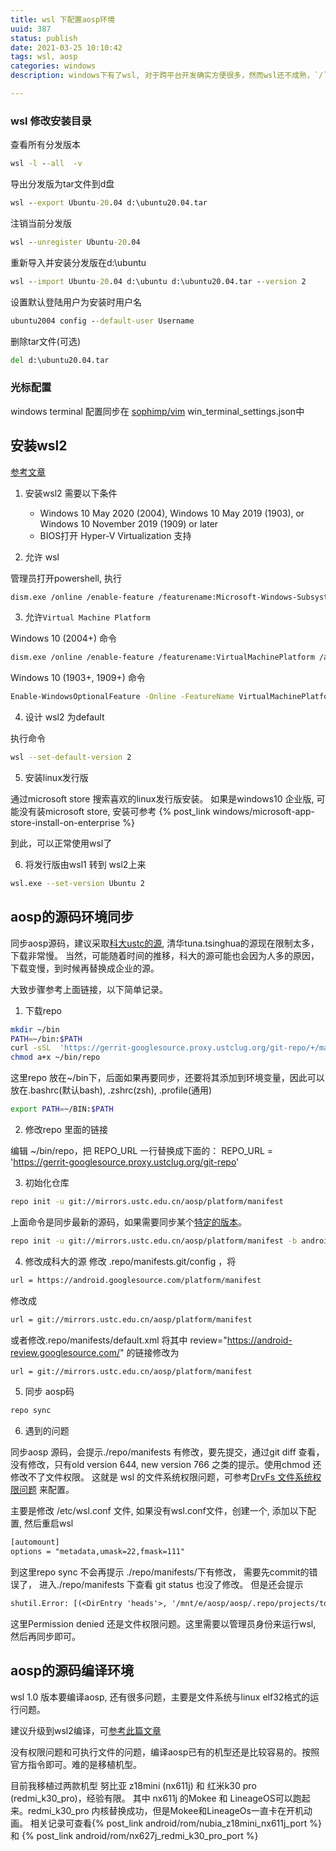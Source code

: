 ```yaml
---
title: wsl 下配置aosp环境
uuid: 387
status: publish
date: 2021-03-25 10:10:42
tags: wsl, aosp
categories: windows
description: windows下有了wsl, 对于跨平台开发确实方便很多，然而wsl还不成熟，`/`下的文件系统是VolFs, 而/mnt下使用的是DrvFs, 且wsl的运行格式是x86而linux下运行格式是elf32, 本文是记录在wsl下配置aosp的编译环境问题。

---
```


### wsl 修改安装目录

查看所有分发版本
```cmd
wsl -l --all  -v
```
导出分发版为tar文件到d盘
```cmd
wsl --export Ubuntu-20.04 d:\ubuntu20.04.tar
```
注销当前分发版
```cmd
wsl --unregister Ubuntu-20.04
```

重新导入并安装分发版在d:\ubuntu
```cmd
wsl --import Ubuntu-20.04 d:\ubuntu d:\ubuntu20.04.tar --version 2
```

设置默认登陆用户为安装时用户名
```cmd
ubuntu2004 config --default-user Username
```
删除tar文件(可选)
```cmd
del d:\ubuntu20.04.tar
```

### 光标配置

windows terminal 配置同步在 [sophimp/vim](https://gitee.com/sophimp/vim) win_terminal_settings.json中

## 安装wsl2

[参考文章](https://www.omgubuntu.co.uk/how-to-install-wsl2-on-windows-10)

1. 安装wsl2 需要以下条件
	- Windows 10 May 2020 (2004), Windows 10 May 2019 (1903), or Windows 10 November 2019 (1909) or later
	- BIOS打开 Hyper-V Virtualization 支持

2. 允许 wsl 

管理员打开powershell, 执行
```sh
dism.exe /online /enable-feature /featurename:Microsoft-Windows-Subsystem-Linux /all /norestart
```

3. 允许`Virtual Machine Platform`

 Windows 10 (2004+) 命令
```sh
dism.exe /online /enable-feature /featurename:VirtualMachinePlatform /all /norestart
```

Windows 10 (1903+, 1909+) 命令
```sh
Enable-WindowsOptionalFeature -Online -FeatureName VirtualMachinePlatform -NoRestart
```

4. 设计 wsl2 为default

执行命令
```sh
wsl --set-default-version 2
```

5. 安装linux发行版

通过microsoft store 搜索喜欢的linux发行版安装。 
如果是windows10 企业版, 可能没有装microsoft store, 安装可参考 {% post_link windows/microsoft-app-store-install-on-enterprise %}

到此，可以正常使用wsl了

6. 将发行版由wsl1 转到 wsl2上来
```sh
wsl.exe --set-version Ubuntu 2
```

## aosp的源码环境同步


同步aosp源码，建议采取[科大ustc的源](https://lug.ustc.edu.cn/wiki/mirrors/help/aosp/), 清华tuna.tsinghua的源现在限制太多，下载非常慢。 当然，可能随着时间的推移，科大的源可能也会因为人多的原因，下载变慢，到时候再替换成企业的源。

大致步骤参考上面链接，以下简单记录。

1. 下载repo

```sh
mkdir ~/bin
PATH=~/bin:$PATH
curl -sSL  'https://gerrit-googlesource.proxy.ustclug.org/git-repo/+/master/repo?format=TEXT' |base64 -d > ~/bin/repo
chmod a+x ~/bin/repo
```
这里repo 放在~/bin下，后面如果再要同步，还要将其添加到环境变量，因此可以放在.bashrc(默认bash), .zshrc(zsh), .profile(通用)
```sh
export PATH=~/BIN:$PATH
```
2. 修改repo 里面的链接

编辑 ~/bin/repo，把 REPO_URL 一行替换成下面的：
REPO_URL = 'https://gerrit-googlesource.proxy.ustclug.org/git-repo'

3. 初始化仓库
```sh
repo init -u git://mirrors.ustc.edu.cn/aosp/platform/manifest
```
上面命令是同步最新的源码，如果需要同步某个[特定的版本](https://source.android.google.cn/setup/start/build-numbers?hl=zh-cn)。
```sh
repo init -u git://mirrors.ustc.edu.cn/aosp/platform/manifest -b android-4.0.1_r1
```

4. 修改成科大的源
修改 .repo/manifests.git/config ，将

```sh
url = https://android.googlesource.com/platform/manifest
```
修改成
```sh
url = git://mirrors.ustc.edu.cn/aosp/platform/manifest
```

或者修改.repo/manifests/default.xml 
将其中 review="https://android-review.googlesource.com/" 的链接修改为
```sh
url = git://mirrors.ustc.edu.cn/aosp/platform/manifest
```

5. 同步 aosp码 
```sh
repo sync
```

6. 遇到的问题

 同步aosp 源码，会提示./repo/manifests 有修改，要先提交，通过git diff 查看，没有修改，只有old version 644, new version 766 之类的提示。使用chmod 还修改不了文件权限。
这就是 wsl 的文件系统权限问题，可参考[DrvFs 文件系统权限问题](https://p3terx.com/archives/problems-and-solutions-encountered-in-wsl-use-2.html) 来配置。

主要是修改 /etc/wsl.conf 文件, 如果没有wsl.conf文件，创建一个, 添加以下配置, 然后重启wsl
```txt
[automount]
options = "metadata,umask=22,fmask=111"
```

到这里repo sync 不会再提示 ./repo/manifests/下有修改， 需要先commit的错误了， 进入./repo/manifests 下查看 git status 也没了修改。 
但是还会提示
```txt
shutil.Error: [(<DirEntry 'heads'>, '/mnt/e/aosp/aosp/.repo/projects/tools/tradefederation/core.git/refs/heads', "[Errno 13] Permission denied: '/mnt/e/aosp/aosp/.repo/projects/tools/tradefederation/core.git/refs/heads'"), (<DirEntry 'tags'>, '/mnt/e/aosp/aosp/.repo/projects/tools/tradefederation/core.git/refs/tags', "[Errno 13] Permission denied: '/mnt/e/aosp/aosp/.repo/projects/tools/tradefederation/core.git/refs/tags'"), ('/mnt/e/aosp/aosp/.repo/project-objects/platform/tools/tradefederation.git/refs', '/mnt/e/aosp/aosp/.repo/projects/tools/tradefederation/core.git/refs', "[Errno 13] Permission denied: '/mnt/e/aosp/aosp/.repo/projects/tools/tradefederation/core.git/refs'")]
```
这里Permission denied 还是文件权限问题。这里需要以管理员身份来运行wsl, 然后再同步即可。

## aosp的源码编译环境

wsl 1.0 版本要编译aosp, 还有很多问题，主要是文件系统与linux elf32格式的运行问题。

建议升级到wsl2编译，可[参考此篇文章](https://www.vectoros.club/post/fe9083b4.html)

没有权限问题和可执行文件的问题，编译aosp已有的机型还是比较容易的。按照官方指令即可。难的是移植机型。

目前我移植过两款机型 努比亚 z18mini (nx611j) 和 红米k30 pro (redmi_k30_pro)，经验有限。
其中 nx611j 的Mokee 和 LineageOS可以跑起来。redmi_k30_pro 内核替换成功，但是Mokee和LineageOs一直卡在开机动画。
相关记录可查看{% post_link android/rom/nubia_z18mini_nx611j_port %} 和 {% post_link android/rom/nx627j_redmi_k30_pro_port %}
